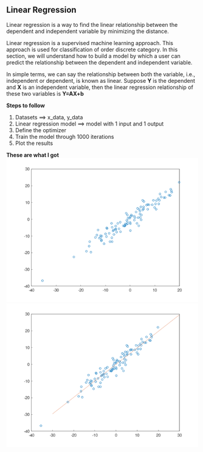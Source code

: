 Linear Regression
------------

Linear regression is a way to find the linear relationship between the dependent and independent variable by minimizing the distance.

Linear regression is a supervised machine learning approach. This approach is used for classification of order discrete category. 
In this section, we will understand how to build a model by which a user can predict the relationship between the dependent and independent variable.

In simple terms, we can say the relationship between both the variable, i.e., independent or dependent, is known as linear. 
Suppose **Y** is the dependent and **X** is an independent variable, then the linear regression relationship of these two variables is **Y=AX+b**

**Steps to follow**
1. Datasets ==> x_data, y_data
2. Linear regression model ==> model with 1 input and 1 output
3. Define the optimizer 
4. Train the model through 1000 iterations
5. Plot the results

**These are what I got**
![](img/data_before.png)
![](img/end.png)